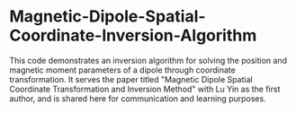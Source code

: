 # Magnetic-Dipole-Spatial-Coordinate-Inversion-Algorithm
This code demonstrates an inversion algorithm for solving the position and magnetic moment parameters of a dipole through coordinate transformation. It serves the paper titled "Magnetic Dipole Spatial Coordinate Transformation and Inversion Method" with Lu Yin as the first author, and is shared here for communication and learning purposes.
